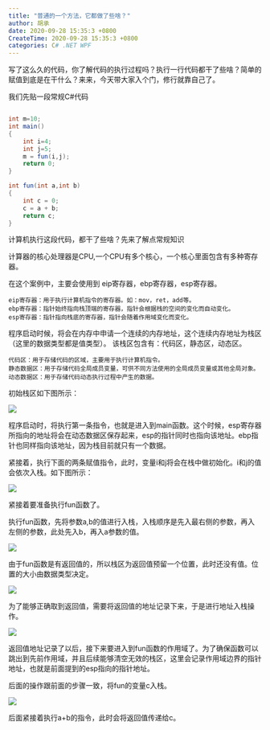 ```yaml
---
title: "普通的一个方法，它都做了些啥？"
author: 胡承
date: 2020-09-28 15:35:3 +0800
CreateTime: 2020-09-28 15:35:3 +0800
categories: C# .NET WPF
---
```


写了这么久的代码，你了解代码的执行过程吗？执行一行代码都干了些啥？简单的赋值到底是在干什么？来来，今天带大家入个门，修行就靠自己了。

<!-- more -->

我们先贴一段常规C#代码

```cs

int m=10;
int main()
{
    int i=4;
    int j=5;
    m = fun(i,j);
    return 0;
}

int fun(int a,int b)
{
    int c = 0;
    c = a + b;
    return c;
}

```

计算机执行这段代码，都干了些啥？先来了解点常规知识

计算器的核心处理器是CPU,一个CPU有多个核心，一个核心里面包含有多种寄存器。

在这个案例中，主要会使用到 eip寄存器，ebp寄存器，esp寄存器。

    eip寄存器：用于执行计算机指令的寄存器。如：mov，ret，add等。
    ebp寄存器：指针始终指向栈顶端的寄存器，指针会根据栈的空间的变化而自动变化。
    esp寄存器：指针指向栈底的寄存器，指针会随着作用域变化而变化。

程序启动时候，将会在内存中申请一个连续的内存地址，这个连续内存地址为栈区（这里的数据类型都是值类型）。
该栈区包含有：代码区，静态区，动态区。

    代码区：用于存储代码的区域，主要用于执行计算机指令。
    静态数据区：用于存储代码全局成员变量，可供不同方法使用的全局成员变量或其他全局对象。
    动态数据区：用于存储代码动态执行过程中产生的数据。

初始栈区如下图所示：

![](https://i.loli.net/2020/09/28/TwVL94jChWcEXNq.jpg)

程序启动时，将执行第一条指令，也就是进入到main函数。这个时候，esp寄存器所指向的地址将会在动态数据区保存起来，esp的指针同时也指向该地址。ebp指针也同样指向该地址，因为栈目前就只有一个数据。

紧接着，执行下面的两条赋值指令，此时，变量i和j将会在栈中做初始化。i和j的值会依次入栈。如下图所示：

![](https://i.loli.net/2020/09/28/jMHqgJdtuKNOhsI.jpg)

紧接着要准备执行fun函数了。

执行fun函数，先将参数a,b的值进行入栈，入栈顺序是先入最右侧的参数，再入左侧的参数，此处先入b，再入a参数的值。

![](https://i.loli.net/2020/09/28/9pRUAQh8DH3luPi.jpg)

由于fun函数是有返回值的，所以栈区为返回值预留一个位置，此时还没有值。位置的大小由数据类型决定。

![](https://i.loli.net/2020/09/28/phRftESKl758BTj.jpg)

为了能够正确取到返回值，需要将返回值的地址记录下来，于是进行地址入栈操作。

![](https://i.loli.net/2020/09/28/5MP6ZYSLFVmCerB.jpg)

返回值地址记录了以后，接下来要进入到fun函数的作用域了。为了确保函数可以跳出到先前作用域，并且后续能够清空无效的栈区，这里会记录作用域边界的指针地址，也就是前面提到的esp指向的指针地址。

后面的操作跟前面的步骤一致，将fun的变量c入栈。

![](https://i.loli.net/2020/09/28/gs9nwaZRl7xyhbU.jpg)

后面紧接着执行a+b的指令，此时会将返回值传递给c。
